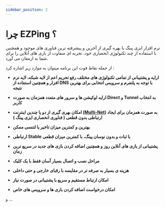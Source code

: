 ```yaml
---
sidebar_position: 2
---
```

# چرا EZPing ؟

نرم افزار ایزی پینگ با بهره گیری از آخرین و پیشرفته ترین فناوری های موجود و همچنین با استفاده از چند تکنولوژِی انحصاری خود، تجربه ای متفاوت از بازی های آنلاین را برای شما به ارمغان می آورد.

از جمله نقاط قوت این برنامه میتوان به موارد زیر اشاره کرد : 


 - **ارایه و پشتیبانی از تمامی تکنولوژی های مختلف رفع تحریم اعم از لایه شبکه، لایه نرم افزار و همچنین استفاده از DNS با توجه به پلتفرم و سرویس انتخابی برای بهترین نتیجه**

 - **ارایه لوکیشن ها و سرور های متعدد همزمان به صورت Direct و Tunnel به انتخاب کاربر**

 - **امکان بهری گیری از دو یا چندین اینترنت [(Multi-Net)](https://docs.ezping.ir/how-it-works/multi-net-mode) به صورت همزمان برای ایجاد ارتباطی بدون قطعی ( فناوری انحصاری ایزی پینگ )**

 - **بهترین و کمترین میزان تاخیر یا لتنسی ممکن**

 - **ارتباطی Stable با ثبات و بدون نوسان پینگ، با کمترین میزان قطعی**

 - **پشتیبانی از بازی های آنلاین روز و همچنین اضافه کردن بازی های جدید در سریع ترین زمان**

 - **مراحل نصب و اتصال بسیار آسان فقط با یک کلیک**

 - **هزینه ی بسیار به صرفه تر در مقایسه با رقبای خارجی و حتی داخلی**

 - **امکان ارتباط مستقیم و سریع با پشتیبانی در صورت نیاز**

 - **امکان درخواست اضافه کردن بازی ها و سرویس های خاص**

و ...
